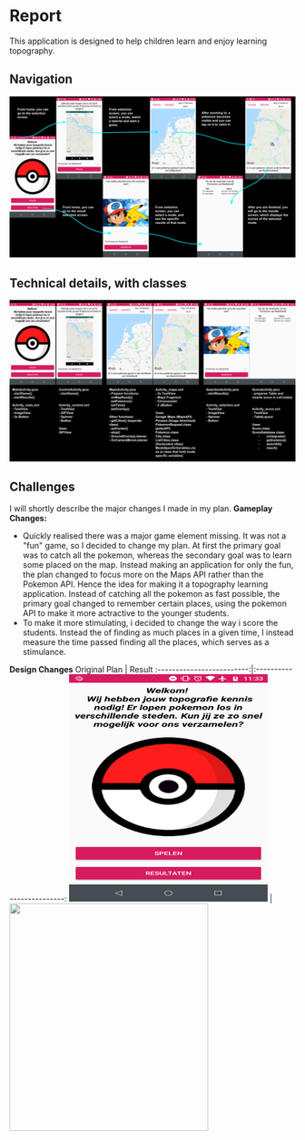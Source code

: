 # Report
This application is designed to help children learn and enjoy learning topography.

## Navigation
<img src="https://github.com/moez-baksi/EindProject/blob/master/doc/planOverview.png" />

## Technical details, with classes
<img src="https://github.com/moez-baksi/EindProject/blob/master/doc/planDetail.png" />

## Challenges
I will shortly describe the major changes I made in my plan.
**Gameplay Changes:**
- Quickly realised there was a major game element missing. It was not a "fun" game, so I decided to change my plan. At first the primary goal was to catch all the pokemon, whereas the secondary goal was to learn some placed on the map. Instead making an application for only the fun, the plan changed to focus more on the Maps API rather than the Pokemon API. Hence the idea for making it a topography learning application. Instead of catching all the pokemon as fast possible, the primary goal changed to remember certain places, using the pokemon API to make it more actractive to the younger students. 
- To make it more stimulating, i decided to change the way i score the students. Instead the of finding as much places in a given time, I instead measure the time passed finding all the places, which serves as a stimulance. 

**Design Changes**
Original Plan      |  Result
:-------------------------:|:-------------------------:
<img src="https://github.com/moez-baksi/EindProject/blob/master/doc/HomeScreen.png" width="350" height="400" /> |<img src="https://github.com/moez-baksi/EindProject/blob/master/doc/Tutoriall.gif" width="350" height="400" /> 
